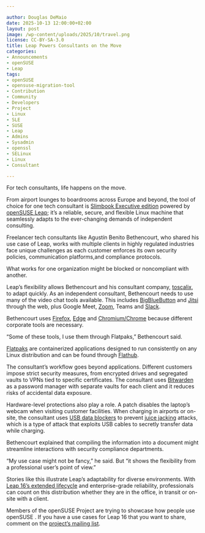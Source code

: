 ```yaml
---

author: Douglas DeMaio
date: 2025-10-13 12:00:00+02:00
layout: post
image: /wp-content/uploads/2025/10/travel.png
license: CC-BY-SA-3.0
title: Leap Powers Consultants on the Move
categories:
- Announcements
- openSUSE
- Leap
tags:
- openSUSE
- opensuse-migration-tool
- Contribution
- Community
- Developers
- Project
- Linux 
- SLE
- SUSE
- Leap
- Admins
- Sysadmin
- openssl
- SELinux
- Linux
- Consultant

---
```


For tech consultants, life happens on the move.

From airport lounges to boardrooms across Europe and beyond, the tool of choice for one tech consultant is [Slimbook Executive edition](https://slimbook.com/en/executive) powered by  [openSUSE Leap](https://get.opensuse.org/leap); it’s a reliable, secure, and flexible Linux machine that seamlessly adapts to the ever-changing demands of independent consulting.

Freelancer tech consultants like Agustín Benito Bethencourt, who shared his use case of Leap, works with multiple clients in highly regulated industries face unique challenges as each customer enforces its own security policies, communication platforms,and compliance protocols. 

What works for one organization might be blocked or noncompliant with another.

Leap’s flexibility allows Bethencourt and his consultant company, [toscalix](http://www.toscalix.com), to adapt quickly. As an independent consultant, Bethencourt needs to use many of the video chat tools available. This includes [BigBlueButton](https://bigbluebutton.org/) and [Jitsi](https://jitsi.org/) through the web, plus Google Meet, [Zoom](https://flathub.org/en/apps/us.zoom.Zoom), Teams and [Slack](https://flathub.org/en/apps/com.slack.Slack).

Bethencourt uses [Firefox](https://flathub.org/en/apps/org.mozilla.firefox), [Edge](https://flathub.org/en/apps/com.microsoft.Edge) and [Chromium/Chrome](https://flathub.org/en/apps/com.google.Chrome) because different corporate tools are necessary. 

“Some of these tools, I use them through Flatpaks,” Bethencourt said. 

[Flatpaks](https://flatpak.org/) are containerized applications designed to run consistently on any Linux distribution and can be found through [Flathub](https://flathub.org/en).

The consultant’s workflow goes beyond applications. Different customers impose strict security measures, from encrypted drives and segregated vaults to VPNs tied to specific certificates. The consultant uses [Bitwarden](https://bitwarden.com/) as a password manager with separate vaults for each client and it reduces risks of accidental data exposure.

Hardware-level protections also play a role. A patch disables the laptop’s webcam when visiting customer facilities. When charging in airports or on-site, the consultant uses [USB data blockers](https://www.amazon.es/-/en/MMOBIEL-Blocker-Protection-Against-Hacking/dp/B0D9YSCP35?th=1) to prevent [juice jacking](https://en.wikipedia.org/wiki/Juice_jacking) attacks, which is a type of attack that exploits USB cables to secretly transfer data while charging.

Bethencourt explained that compiling the information into a document might streamline interactions with security compliance departments. 

“My use case might not be fancy,” he said. But “it shows the flexibility from a professional user’s point of view.” 

Stories like this illustrate Leap’s adaptability for diverse environments. With [Leap 16’s extended lifecycle](https://news.opensuse.org/2025/09/03/leap-16-doubles-support/) and enterprise-grade reliability, professionals can count on this distribution whether they are in the office, in transit or on-site with a client.

Members of the openSUSE Project are trying to showcase how people use openSUSE . If you have a  use cases for Leap 16 that you want to share, comment on the [project’s mailing list](https://lists.opensuse.org/archives/list/project@lists.opensuse.org/thread/6EL3OTP7V7EKS5QZ35U6SSHY4Y6GCYJ7/).

<meta name="openSUSE, Open Source, development, Windows 10 end of support, Linux, secure operating systems, open source, Leap" content="HTML,CSS,XML,JavaScript">
